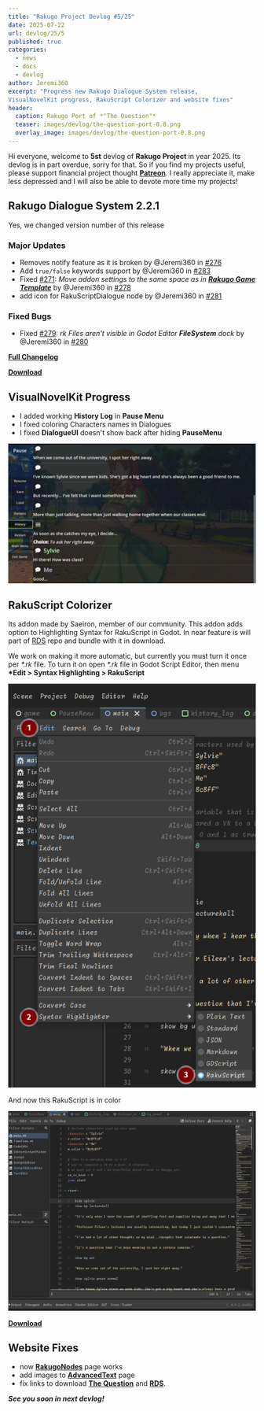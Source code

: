 ```yaml
---
title: "Rakugo Project Devlog #5/25"
date: 2025-07-22
url: devlog/25/5
published: true
categories:
  - news
  - docs
  - devlog
author: Jeremi360
excerpt: "Progress new Rakugo Dialogue System release,
VisualNovelKit progress, RakuScript Colorizer and website fixes"
header:
  caption: Rakugo Port of *"The Question"*
  teaser: images/devlog/the-question-port-0.8.png
  overlay_image: images/devlog/the-question-port-0.8.png
---
```


Hi everyone, welcome to **5st** devlog of **Rakugo Project** in year 2025.
Its devlog is in part overdue, sorry for that.
So if you find my projects useful, please support financial project thought **[Patreon]**.
I really appreciate it, make less depressed and I will also be able to devote more time my projects!

## Rakugo Dialogue System 2.2.1

Yes, we changed version number of this release

### Major Updates

- Removes notify feature as it is broken by @Jeremi360 in [#276]
- Add `true/false` keywords support by @Jeremi360 in [#283]
- Fixed [#271]: _Move addon settings to the same space as in [**Rakugo Game Template**](/kits/rakugo-game-template)_ by @Jeremi360 in [#278]
- add icon for RakuScriptDialogue node by @Jeremi360 in [#281]

### Fixed Bugs

- Fixed [#279]: _rk Files aren't visible in Godot Editor **FileSystem** dock_ by @Jeremi360 in [#280]

[**Full Changelog**](https://github.com/rakugoteam/Rakugo-Dialogue-System/compare/2.2...2.2.)

[**Download**](https://github.com/rakugoteam/Rakugo-Dialogue-System/releases/latest)

[#276]: https://github.com/rakugoteam/Rakugo-Dialogue-System/pull/276
[#283]: https://github.com/rakugoteam/Rakugo-Dialogue-System/pull/283
[#278]: https://github.com/rakugoteam/Rakugo-Dialogue-System/pull/278
[#281]: https://github.com/rakugoteam/Rakugo-Dialogue-System/pull/281
[#280]: https://github.com/rakugoteam/Rakugo-Dialogue-System/pull/280
[#271]: https://github.com/rakugoteam/Rakugo-Dialogue-System/issues/271
[#279]: https://github.com/rakugoteam/Rakugo-Dialogue-System/issues/279

## VisualNovelKit Progress

- I added working **History Log** in **Pause Menu**
- I fixed coloring Characters names in Dialogues
- I fixed **DialogueUI** doesn't show back after hiding **PauseMenu** 

![](/images/HistoryLog.png)

## RakuScript Colorizer

Its addon made by Saeiron, member of our community.
This addon adds option to Highlighting Syntax for RakuScript in Godot.
In near feature is will part of [RDS] repo and bundle with it in download.

We work on making it more automatic, but currently you must turn it once per _\*.rk_ file.
To turn it on open _\*.rk_ file in Godot Script Editor,
then menu **\*Edit > Syntax Highlighting > RakuScript**

![](/images/RakuColorizer01.png)

And now this RakuScript is in color

![](/images/RakuColorizer02.png)


[**Download**](/addons/rakuscript-colorizer)

## Website Fixes

- now **[RakugoNodes]** page works
- add images to **[AdvancedText]** page
- fix links to download **[The Question](/rakugo-dialogue-system)** and **[RDS]**.

_**See you soon in next devlog!**_

[RakugoNodes]: /addons/rakugo-nodes
[AdvancedText]: /addons/advanced-text
[Patreon]: https://www.patreon.com/rakguoteam
[RDS]: /rakugo-dialogue-system